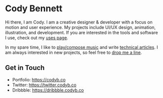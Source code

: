 # Cody Bennett

Hi there, I am Cody. I am a creative designer & developer with a focus on motion and user experience. My projects include UI/UX design, animation, illustration, and development. If you are interested in the tools and software I use, check out my [uses page](https://codyb.co/uses).

In my spare time, I like to [play/compose music](https://youtube.codyb.co) and write [technical articles](https://codyb.co/articles). I am always interested in new projects, so feel free to [drop me a line](https://codyb.co/contact).

## Get in Touch
- Portfolio: https://codyb.co
- Twitter: https://twitter.codyb.co
- Dribbble: https://dribbble.codyb.co
